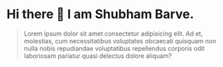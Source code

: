 # Hi there 👋 I am Shubham Barve.
> Lorem ipsum dolor sit amet consectetur adipisicing elit. Ad et, molestias, cum necessitatibus voluptates obcaecati quisquam non nulla nobis repudiandae voluptatibus repellendus corporis odit laboriosam pariatur quasi delectus dolore aliquam?


